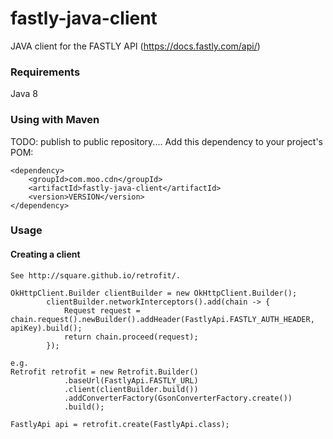 # fastly-java-client
JAVA client for the FASTLY API (https://docs.fastly.com/api/)

### Requirements

Java 8

### Using with Maven

TODO: publish to public repository....
Add this dependency to your project's POM:

    <dependency>
        <groupId>com.moo.cdn</groupId>
        <artifactId>fastly-java-client</artifactId>
        <version>VERSION</version>
    </dependency>

### Usage

#### Creating a client

    See http://square.github.io/retrofit/.

    OkHttpClient.Builder clientBuilder = new OkHttpClient.Builder();
            clientBuilder.networkInterceptors().add(chain -> {
                Request request = chain.request().newBuilder().addHeader(FastlyApi.FASTLY_AUTH_HEADER, apiKey).build();
                return chain.proceed(request);
            });

    e.g.
    Retrofit retrofit = new Retrofit.Builder()
                .baseUrl(FastlyApi.FASTLY_URL)
                .client(clientBuilder.build())
                .addConverterFactory(GsonConverterFactory.create())
                .build();

    FastlyApi api = retrofit.create(FastlyApi.class);

